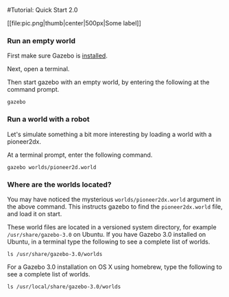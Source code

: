 #Tutorial: Quick Start 2.0

[[file:pic.png|thumb|center|500px|Some label]]

### Run an empty world

First make sure Gazebo is [installed](http://gazebosim.org/#download).

Next, open a terminal.

Then start gazebo with an empty world, by entering the following at the command prompt.

~~~
gazebo
~~~

### Run a world with a robot

Let's simulate something a bit more interesting by loading a world with a pioneer2dx.

At a terminal prompt, enter the following command.

~~~
gazebo worlds/pioneer2d.world
~~~

### Where are the worlds located?

You may have noticed the mysterious `worlds/pioneer2dx.world` argument in the above command.
This instructs gazebo to find the `pioneer2dx.world` file, and load it on start.

These world files are located in a versioned system directory, for example `/usr/share/gazebo-3.0` on Ubuntu.
If you have Gazebo 3.0 installed on Ubuntu, in a terminal type the following to see a complete list of worlds.

~~~
ls /usr/share/gazebo-3.0/worlds
~~~

For a Gazebo 3.0 installation on OS X using homebrew, type the following to see a complete list of worlds.

~~~
ls /usr/local/share/gazebo-3.0/worlds
~~~
